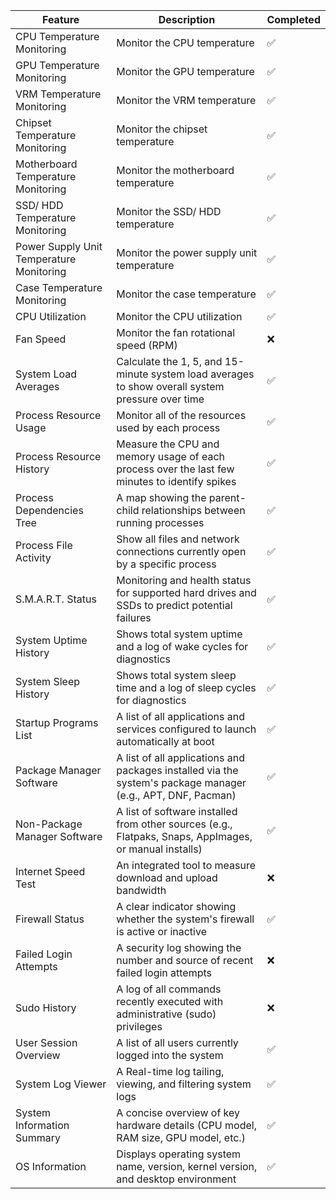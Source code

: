 | Feature                                  | Description                                                                                                 | Completed |
|------------------------------------------|-------------------------------------------------------------------------------------------------------------|-----------|
| CPU Temperature Monitoring               | Monitor the CPU temperature                                                                                 | ✅        |
| GPU Temperature Monitoring               | Monitor the GPU temperature                                                                                 | ✅        |
| VRM Temperature Monitoring               | Monitor the VRM temperature                                                                                 | ✅        |
| Chipset Temperature Monitoring           | Monitor the chipset temperature                                                                             | ✅        |
| Motherboard Temperature Monitoring       | Monitor the motherboard temperature                                                                         | ✅        |
| SSD/ HDD Temperature Monitoring          | Monitor the SSD/ HDD temperature                                                                            | ✅        |
| Power Supply Unit Temperature Monitoring | Monitor the power supply unit temperature                                                                   | ✅        |
| Case Temperature Monitoring              | Monitor the case temperature                                                                                | ✅        |
| CPU Utilization                          | Monitor the CPU utilization                                                                                 | ✅        |
| Fan Speed                                | Monitor the fan rotational speed (RPM)                                                                      | ❌        |
| System Load Averages                     | Calculate the 1, 5, and 15-minute system load averages to show overall system pressure over time            | ✅        |
| Process Resource Usage                   | Monitor all of the resources used by each process                                                           | ✅        |
| Process Resource History                 | Measure the CPU and memory usage of each process over the last few minutes to identify spikes               | ✅        |
| Process Dependencies Tree                | A map showing the parent-child relationships between running processes                                      | ✅        |
| Process File Activity                    | Show all files and network connections currently open by a specific process                                 | ✅        |
| S.M.A.R.T. Status                        | Monitoring and health status for supported hard drives and SSDs to predict potential failures               | ✅        |
| System Uptime History                    | Shows total system uptime and a log of wake cycles for diagnostics                                          | ✅        |
| System Sleep History                     | Shows total system sleep time and a log of sleep cycles for diagnostics                                     | ✅        |
| Startup Programs List                    | A list of all applications and services configured to launch automatically at boot                          | ✅        |
| Package Manager Software                 | A list of all applications and packages installed via the system's package manager (e.g., APT, DNF, Pacman) | ✅        |
| Non-Package Manager Software             | A list of software installed from other sources (e.g., Flatpaks, Snaps, AppImages, or manual installs)      | ✅        |
| Internet Speed Test                      | An integrated tool to measure download and upload bandwidth                                                 | ❌        |
| Firewall Status                          | A clear indicator showing whether the system's firewall is active or inactive                               | ✅        |
| Failed Login Attempts                    | A security log showing the number and source of recent failed login attempts                                | ❌        |
| Sudo History                             | A log of all commands recently executed with administrative (sudo) privileges                               | ❌        |
| User Session Overview                    | A list of all users currently logged into the system                                                        | ✅        |
| System Log Viewer                        | A Real-time log tailing, viewing, and filtering system logs                                                 | ✅        |
| System Information Summary               | A concise overview of key hardware details (CPU model, RAM size, GPU model, etc.)                           | ✅        |
| OS Information                           | Displays operating system name, version, kernel version, and desktop environment                            | ✅        |